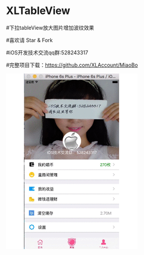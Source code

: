 # XLTableView

#下拉tableView放大图片增加波纹效果

#喜欢请 Star & Fork

#iOS开发技术交流qq群:528243317 

#完整项目下载：https://github.com/XLAccount/MiaoBo

![image text](https://github.com/XLAccount/ALLGIFS/raw/master/psb-3.gif)
